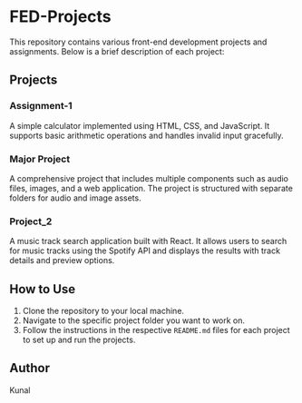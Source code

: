 # FED-Projects

This repository contains various front-end development projects and assignments. Below is a brief description of each project:

## Projects

### Assignment-1
A simple calculator implemented using HTML, CSS, and JavaScript. It supports basic arithmetic operations and handles invalid input gracefully.

### Major Project
A comprehensive project that includes multiple components such as audio files, images, and a web application. The project is structured with separate folders for audio and image assets.

### Project_2
A music track search application built with React. It allows users to search for music tracks using the Spotify API and displays the results with track details and preview options.

## How to Use

1. Clone the repository to your local machine.
2. Navigate to the specific project folder you want to work on.
3. Follow the instructions in the respective `README.md` files for each project to set up and run the projects.

## Author

Kunal
